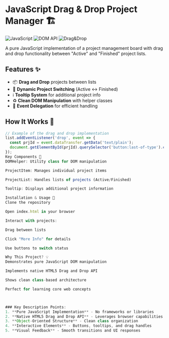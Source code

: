 # JavaScript Drag & Drop Project Manager 🏗️

![JavaScript](https://img.shields.io/badge/JavaScript-ES6+-yellow)
![DOM API](https://img.shields.io/badge/DOM-API-blue)
![Drag&Drop](https://img.shields.io/badge/Interaction-Drag_&_Drop-green)

A pure JavaScript implementation of a project management board with drag and drop functionality between "Active" and "Finished" project lists.

## Features ✨
- 📦 **Drag and Drop** projects between lists
- 🔄 **Dynamic Project Switching** (Active ↔ Finished)
- ℹ️ **Tooltip System** for additional project info
- ♻️ **Clean DOM Manipulation** with helper classes
- 🎯 **Event Delegation** for efficient handling

## How It Works 🔧
```javascript
// Example of the drag and drop implementation
list.addEventListener('drop', event => {
  const prjId = event.dataTransfer.getData('text/plain');
  document.getElementById(prjId).querySelector('button:last-of-type').click();
});
Key Components 🧩
DOMHelper: Utility class for DOM manipulation

ProjectItem: Manages individual project items

ProjectList: Handles lists of projects (Active/Finished)

Tooltip: Displays additional project information

Installation & Usage 🚀
Clone the repository

Open index.html in your browser

Interact with projects:

Drag between lists

Click "More Info" for details

Use buttons to switch status

Why This Project? 💡
Demonstrates pure JavaScript DOM manipulation

Implements native HTML5 Drag and Drop API

Shows clean class-based architecture

Perfect for learning core web concepts



### Key Description Points:
1. **Pure JavaScript Implementation** - No frameworks or libraries
2. **Native HTML5 Drag and Drop API** - Leverages browser capabilities
3. **Object-Oriented Structure** - Clean class organization
4. **Interactive Elements** - Buttons, tooltips, and drag handles
5. **Visual Feedback** - Smooth transitions and UI responses
